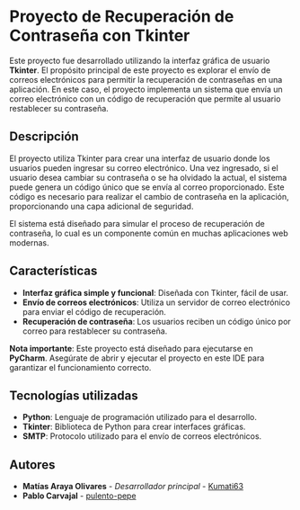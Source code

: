 # Proyecto de Recuperación de Contraseña con Tkinter

Este proyecto fue desarrollado utilizando la interfaz gráfica de usuario **Tkinter**. El propósito principal de este proyecto es explorar el envío de correos electrónicos para permitir la recuperación de contraseñas en una aplicación. En este caso, el proyecto implementa un sistema que envía un correo electrónico con un código de recuperación que permite al usuario restablecer su contraseña.

## Descripción

El proyecto utiliza Tkinter para crear una interfaz de usuario donde los usuarios pueden ingresar su correo electrónico. Una vez ingresado, si el usuario desea cambiar su contraseña o se ha olvidado la actual, el sistema puede genera un código único que se envía al correo proporcionado. Este código es necesario para realizar el cambio de contraseña en la aplicación, proporcionando una capa adicional de seguridad.

El sistema está diseñado para simular el proceso de recuperación de contraseña, lo cual es un componente común en muchas aplicaciones web modernas.

## Características

- **Interfaz gráfica simple y funcional**: Diseñada con Tkinter, fácil de usar.
- **Envío de correos electrónicos**: Utiliza un servidor de correo electrónico para enviar el código de recuperación.
- **Recuperación de contraseña**: Los usuarios reciben un código único por correo para restablecer su contraseña.

**Nota importante**: Este proyecto está diseñado para ejecutarse en **PyCharm**. Asegúrate de abrir y ejecutar el proyecto en este IDE para garantizar el funcionamiento correcto.

## Tecnologías utilizadas

- **Python**: Lenguaje de programación utilizado para el desarrollo.
- **Tkinter**: Biblioteca de Python para crear interfaces gráficas.
- **SMTP**: Protocolo utilizado para el envío de correos electrónicos.

## Autores

- **Matías Araya Olivares** - *Desarrollador principal* - [Kumati63](https://github.com/Kumati63)
- **Pablo Carvajal** - [pulento-pepe](https://github.com/pulento-pepe)
